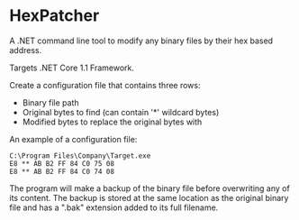 # HexPatcher
A .NET command line tool to modify any binary files by their hex based address.

Targets .NET Core 1.1 Framework.

Create a configuration file that contains three rows:
- Binary file path
- Original bytes to find (can contain '\*' wildcard bytes)
- Modified bytes to replace the original bytes with

An example of a configuration file:
```
C:\Program Files\Company\Target.exe
E8 ** AB B2 FF 84 C0 75 08
E8 ** AB B2 FF 84 C0 74 08
```

The program will make a backup of the binary file before overwriting any of its content. The backup is stored at the same location as the original binary file and has a ".bak" extension added to its full filename.
